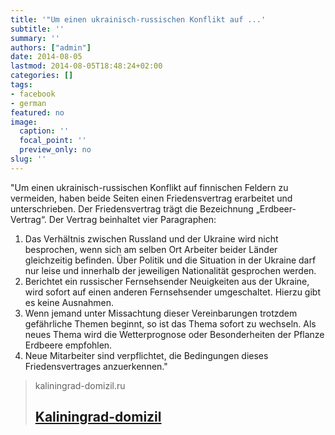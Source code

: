 ```yaml
---
title: '"Um einen ukrainisch-russischen Konflikt auf ...'
subtitle: ''
summary: ''
authors: ["admin"]
date: 2014-08-05
lastmod: 2014-08-05T18:48:24+02:00
categories: []
tags:
- facebook
- german
featured: no
image:
  caption: ''
  focal_point: ''
  preview_only: no
slug: ''
---
```

"Um einen ukrainisch-russischen Konflikt auf finnischen Feldern zu vermeiden, haben beide Seiten einen Friedensvertrag erarbeitet und unterschrieben. Der Friedensvertrag trägt die Bezeichnung „Erdbeer-Vertrag“. Der Vertrag beinhaltet vier Paragraphen:

1. Das Verhältnis zwischen Russland und der Ukraine wird nicht besprochen, wenn sich am selben Ort Arbeiter beider Länder gleichzeitig befinden. Über Politik und die Situation in der Ukraine darf nur leise und innerhalb der jeweiligen Nationalität gesprochen werden.
2. Berichtet ein russischer Fernsehsender Neuigkeiten aus der Ukraine, wird sofort auf einen anderen Fernsehsender umgeschaltet. Hierzu gibt es keine Ausnahmen.
3. Wenn jemand unter Missachtung dieser Vereinbarungen trotzdem gefährliche Themen beginnt, so ist das Thema sofort zu wechseln. Als neues Thema wird die Wetterprognose oder Besonderheiten der Pflanze Erdbeere empfohlen.
4. Neue Mitarbeiter sind verpflichtet, die Bedingungen dieses Friedensvertrages anzuerkennen."
> kaliningrad-domizil.ru
> ## [Kaliningrad-domizil](http://kaliningrad-domizil.ru/portal/information/politik-and-gesellschaft/ukrainer-und-russen-unterschreiben-friedensvertrag/)
>


